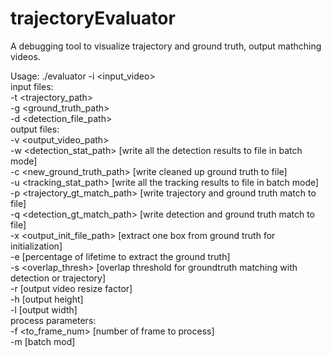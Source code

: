 # trajectoryEvaluator
A debugging tool to visualize trajectory and ground truth, output mathching videos.

Usage:
./evaluator -i <input_video>  
    input files:  
            -t <trajectory_path>  
            -g <ground_truth_path>  
            -d <detection_file_path>  
    output files:  
            -v <output_video_path>  
            -w <detection_stat_path> [write all the detection results to file in batch mode]  
            -c <new_ground_truth_path> [write cleaned up ground truth to file]  
            -u <tracking_stat_path> [write all the tracking results to file in batch mode]  
            -p <trajectory_gt_match_path> [write trajectory and ground truth match to file]  
            -q <detection_gt_match_path>	[write detection and ground truth match to file]  
            -x <output_init_file_path> [extract one box from ground truth for initialization]  
            -e <percentage> [percentage of lifetime to extract the ground truth]  
            -s <overlap_thresh> [overlap threshold for groundtruth matching with detection or trajectory]  
            -r <resize factor> [output video resize factor]  
            -h <resize height> [output height]  
            -l <resize width> [output width]  
    process parameters:  
            -f <to_frame_num> [number of frame to process]  
            -m [batch mod]  
